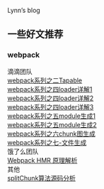 Lynn’s blog
## 一些好文推荐
### webpack
滴滴团队  
[webpack系列之二Tapable](https://juejin.im/post/6844903750729990152)  
[webpack系列之四loader详解1](https://juejin.im/post/6844903780769595405)  
[webpack系列之四loader详解2](https://juejin.im/post/6844903780777984008)  
[webpack系列之四loader详解3](https://juejin.im/post/6844903780778000398)  
[webpack系列之五module生成1](https://juejin.im/post/6844903830266576909)  
[webpack系列之五module生成2](https://juejin.im/post/6844903833445859335)  
[webpack系列之六chunk图生成](https://juejin.im/post/6844903864592777229)  
[webpack系列之七-文件生成](https://juejin.im/post/6844903925179482119)  
饿了么团队  
[Webpack HMR 原理解析](https://zhuanlan.zhihu.com/p/30669007)  
其他  
[splitChunk算法源码分析](https://juejin.im/post/6844903990455435277)  
